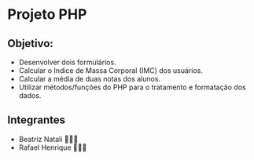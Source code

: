 # Projeto PHP

## Objetivo:

-   Desenvolver dois formulários.
-   Calcular o Indice de Massa Corporal (IMC) dos usuários.
-   Calcular a média de duas notas dos alunos.
-   Utilizar métodos/funções do PHP para o tratamento e formatação dos dados.

## Integrantes

-   Beatriz Natali 👩🏻‍💻
-   Rafael Henrique 👨🏽‍💻
